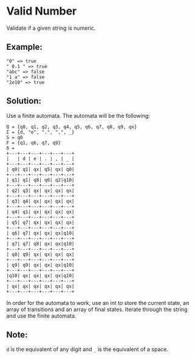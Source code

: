 # Valid Number
Validate if a given string is numeric.

## Example:
```
"0" => true
" 0.1 " => true
"abc" => false
"1 a" => false
"2e10" => true
```

## Solution:
Use a finite automata. The automata will be the following:
```
Q = {q0, q1, q2, q3, q4, q5, q6, q7, q8, q9, qx}
Σ = {d, "e", ".", ",", _}
S = q0
F = {q1, q6, q7, q9}
δ =
+---+---+---+---+---+---+
|   | d | e | . | , | _ |
+---+---+---+---+---+---+
| q0| q1| qx| q5| qx| q0|
+---+---+---+---+---+---+
| q1| q1| q8| q6| q2|q10|
+---+---+---+---+---+---+
| q2| q3| qx| qx| qx| qx|
+---+---+---+---+---+---+
| q3| q4| qx| qx| qx| qx|
+---+---+---+---+---+---+
| q4| q1| qx| qx| qx| qx|
+---+---+---+---+---+---+
| q5| q7| qx| qx| qx| qx|
+---+---+---+---+---+---+
| q6| q7| qx| qx| qx|q10|
+---+---+---+---+---+---+
| q7| q7| q8| qx| qx|q10|
+---+---+---+---+---+---+
| q8| q9| qx| qx| qx| qx|
+---+---+---+---+---+---+
| q9| q9| qx| qx| qx|q10|
+---+---+---+---+---+---+
|q10| qx| qx| qx| qx|q10|
+---+---+---+---+---+---+
| qx| qx| qx| qx| qx| qx|
+---+---+---+---+---+---+
```
In order for the automata to work, use an int to store the current state, an array of transitions and an array of final states. Iterate through the string and use the finite automata.

## Note:
```d``` is the equivalent of any digit and ```_``` is the equivalent of a space.

